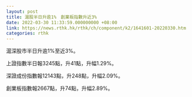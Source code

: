 ```yaml
---
layout: post
title: 滬股半日升逾1%　創業板指數升近3%
date: 2022-03-30 11:33:59.000000000 +08:00
link: https://news.rthk.hk/rthk/ch/component/k2/1641601-20220330.htm
categories: rthk
---
```


滬深股市半日升逾1%至近3%。

上證指數半日報3245點，升41點，升幅1.29%。

深證成份指數報12143點，升248點，升幅2.09%。

創業板指數報2667點，升74點，升幅2.89%。
